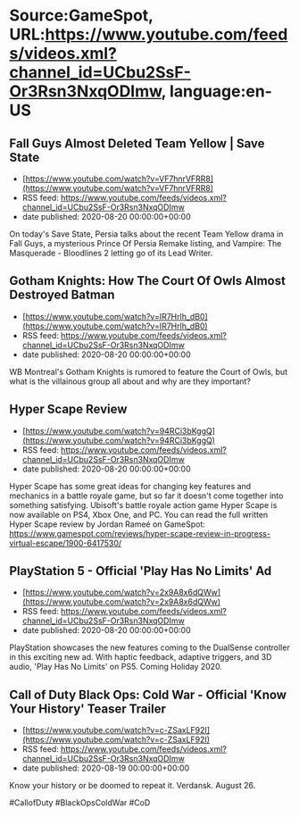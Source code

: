 # Source:GameSpot, URL:https://www.youtube.com/feeds/videos.xml?channel_id=UCbu2SsF-Or3Rsn3NxqODImw, language:en-US

## Fall Guys Almost Deleted Team Yellow | Save State
 - [https://www.youtube.com/watch?v=VF7hnrVFRR8](https://www.youtube.com/watch?v=VF7hnrVFRR8)
 - RSS feed: https://www.youtube.com/feeds/videos.xml?channel_id=UCbu2SsF-Or3Rsn3NxqODImw
 - date published: 2020-08-20 00:00:00+00:00

On today's Save State, Persia talks about the recent Team Yellow drama in Fall Guys, a mysterious Prince Of Persia Remake listing, and Vampire: The Masquerade - Bloodlines 2 letting go of its Lead Writer.

## Gotham Knights: How The Court Of Owls Almost Destroyed Batman
 - [https://www.youtube.com/watch?v=IR7Hrlh_dB0](https://www.youtube.com/watch?v=IR7Hrlh_dB0)
 - RSS feed: https://www.youtube.com/feeds/videos.xml?channel_id=UCbu2SsF-Or3Rsn3NxqODImw
 - date published: 2020-08-20 00:00:00+00:00

WB Montreal's Gotham Knights is rumored to feature the Court of Owls, but what is the villainous group all about and why are they important?

## Hyper Scape Review
 - [https://www.youtube.com/watch?v=94RCi3bKggQ](https://www.youtube.com/watch?v=94RCi3bKggQ)
 - RSS feed: https://www.youtube.com/feeds/videos.xml?channel_id=UCbu2SsF-Or3Rsn3NxqODImw
 - date published: 2020-08-20 00:00:00+00:00

Hyper Scape has some great ideas for changing key features and mechanics in a battle royale game, but so far it doesn't come together into something satisfying. Ubisoft's battle royale action game Hyper Scape is now available on PS4, Xbox One, and PC. You can read the full written Hyper Scape review by Jordan Rameé on GameSpot: https://www.gamespot.com/reviews/hyper-scape-review-in-progress-virtual-escape/1900-6417530/

## PlayStation 5 - Official 'Play Has No Limits' Ad
 - [https://www.youtube.com/watch?v=2x9A8x6dQWw](https://www.youtube.com/watch?v=2x9A8x6dQWw)
 - RSS feed: https://www.youtube.com/feeds/videos.xml?channel_id=UCbu2SsF-Or3Rsn3NxqODImw
 - date published: 2020-08-20 00:00:00+00:00

PlayStation showcases the new features coming to the DualSense controller in this exciting new ad. With haptic feedback, adaptive triggers, and 3D audio, 'Play Has No Limits' on PS5. Coming Holiday 2020.

## Call of Duty Black Ops: Cold War - Official 'Know Your History' Teaser Trailer
 - [https://www.youtube.com/watch?v=c-ZSaxLF92I](https://www.youtube.com/watch?v=c-ZSaxLF92I)
 - RSS feed: https://www.youtube.com/feeds/videos.xml?channel_id=UCbu2SsF-Or3Rsn3NxqODImw
 - date published: 2020-08-19 00:00:00+00:00

Know your history or be doomed to repeat it. 
Verdansk. August 26.

#CallofDuty #BlackOpsColdWar #CoD

